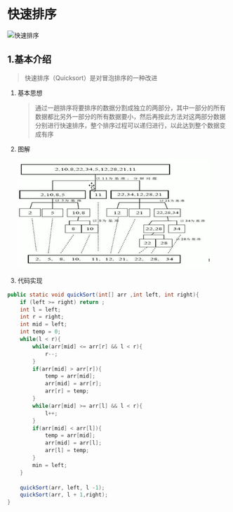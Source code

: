 # 快速排序

![快速排序](../../尚硅谷课件/Java基础课件、项目、源码等/课件：第1部分：Java基础编程/尚硅谷_宋红康_第3章_数组/排序动画/快速排序.gif)

## 1.基本介绍

>快速排序（Quicksort）是对冒泡排序的一种改进

1. 基本思想

   > 通过一趟排序将要排序的数据分割成独立的两部分，其中一部分的所有数据都比另外一部分的所有数据要小，然后再按此方法对这两部分数据分别进行快速排序，整个排序过程可以递归进行，以此达到整个数据变成有序

2. 图解

   ![image-20211116190626204](images/image-20211116190626204.png)

3. 代码实现

```java
public static void quickSort(int[] arr ,int left, int right){
    if (left >= right) return ;
    int l = left;
    int r = right;
    int mid = left;
    int temp = 0;
    while(l < r){
        while(arr[mid] <= arr[r] && l < r){
            r--;
        }
        if(arr[mid] > arr[r]){
            temp = arr[mid];
            arr[mid] = arr[r];
            arr[r] = temp;
        }
        while(arr[mid] >= arr[l] && l < r){
            l++;
        }
        if(arr[mid] < arr[l]){
            temp = arr[mid];
            arr[mid] = arr[l];
            arr[l] = temp;
        }
        min = left;
    }
    
    quickSort(arr, left, l -1);
    quickSort(arr, l + 1,right);
}
```